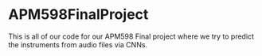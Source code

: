 # APM598FinalProject
This is all of our code for our APM598 Final project where we try to predict the instruments from audio files via CNNs.
